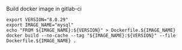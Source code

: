 Build docker image in gitlab-ci
``` shell
export VERSION="8.0.29"
export IMAGE_NAME="mysql"
echo "FROM ${IMAGE_NAME}:${VERSION}" > Dockerfile.${IMAGE_NAME}
docker build --no-cache --tag "${IMAGE_NAME}:${VERSION}" --file Dockerfile.${IMAGE_NAME} .
```